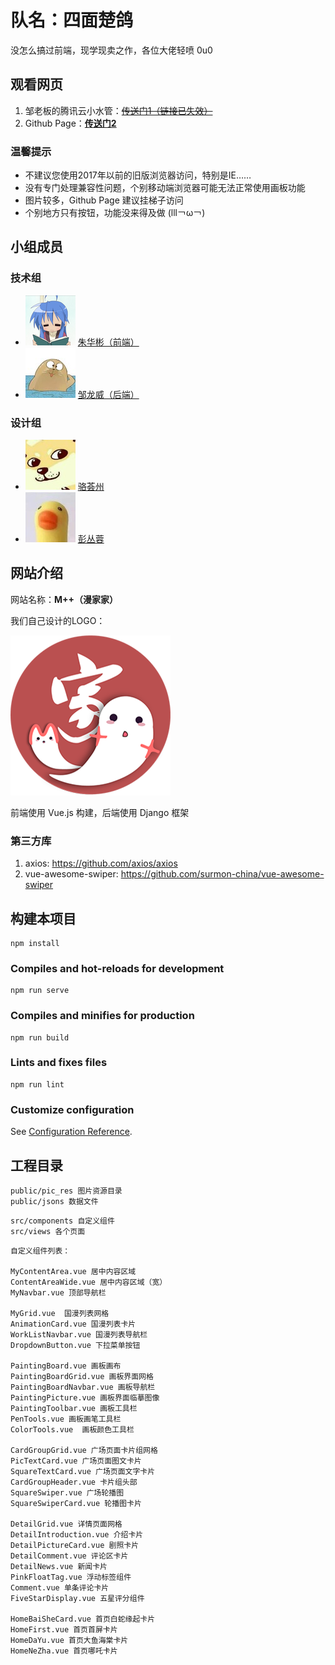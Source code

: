 # 队名：四面楚鸽
没怎么搞过前端，现学现卖之作，各位大佬轻喷 0u0
## 观看网页
1. 邹老板的腾讯云小水管：[~~传送门1（链接已失效）~~](http://122.51.164.145/)
2. Github Page：[**传送门2**](https://zhb2000.github.io/LingBei2019/)

### 温馨提示
- 不建议您使用2017年以前的旧版浏览器访问，特别是IE……
- 没有专门处理兼容性问题，个别移动端浏览器可能无法正常使用画板功能
- 图片较多，Github Page 建议挂梯子访问
- 个别地方只有按钮，功能没来得及做 (lll￢ω￢)

## 小组成员
### 技术组
- ![zhb](./docs/zhb.png) [朱华彬（前端）](https://github.com/zhb2000)
- ![zlw](./docs/zlw.jpg) [邹龙威（后端）](https://github.com/Photooon)
### 设计组
- ![lhz](./docs/lhz.jpg) [骆荟州](https://github.com/LUO12826)
- ![pcr](./docs/pcr.jpg) [彭丛蓉](https://github.com/pecoro-pcr)

## 网站介绍
网站名称：**M++（漫家家）**

我们自己设计的LOGO：

![LOGO](./docs/logo.png)

前端使用 Vue.js 构建，后端使用 Django 框架
### 第三方库 
1. axios: https://github.com/axios/axios
2. vue-awesome-swiper: https://github.com/surmon-china/vue-awesome-swiper

## 构建本项目
```
npm install
```

### Compiles and hot-reloads for development
```
npm run serve
```

### Compiles and minifies for production
```
npm run build
```

### Lints and fixes files
```
npm run lint
```

### Customize configuration
See [Configuration Reference](https://cli.vuejs.org/config/).

## 工程目录
```
public/pic_res 图片资源目录
public/jsons 数据文件
```
```
src/components 自定义组件
src/views 各个页面
```
```
自定义组件列表：

MyContentArea.vue 居中内容区域
ContentAreaWide.vue 居中内容区域（宽）
MyNavbar.vue 顶部导航栏

MyGrid.vue	国漫列表网格
AnimationCard.vue 国漫列表卡片
WorkListNavbar.vue 国漫列表导航栏
DropdownButton.vue 下拉菜单按钮

PaintingBoard.vue 画板画布
PaintingBoardGrid.vue 画板界面网格
PaintingBoardNavbar.vue 画板导航栏
PaintingPicture.vue 画板界面临摹图像
PaintingToolbar.vue 画板工具栏
PenTools.vue 画板画笔工具栏
ColorTools.vue	画板颜色工具栏

CardGroupGrid.vue 广场页面卡片组网格
PicTextCard.vue 广场页面图文卡片
SquareTextCard.vue 广场页面文字卡片
CardGroupHeader.vue 卡片组头部
SquareSwiper.vue 广场轮播图
SquareSwiperCard.vue 轮播图卡片

DetailGrid.vue 详情页面网格
DetailIntroduction.vue 介绍卡片
DetailPictureCard.vue 剧照卡片
DetailComment.vue 评论区卡片
DetailNews.vue 新闻卡片
PinkFloatTag.vue 浮动标签组件
Comment.vue 单条评论卡片
FiveStarDisplay.vue 五星评分组件

HomeBaiSheCard.vue 首页白蛇缘起卡片
HomeFirst.vue 首页首屏卡片
HomeDaYu.vue 首页大鱼海棠卡片
HomeNeZha.vue 首页哪吒卡片
```
